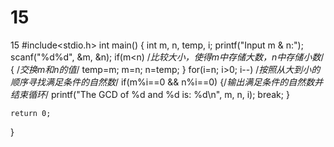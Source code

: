 # 15
15
#include<stdio.h>
int main()
{
    int m, n, temp, i;
    printf("Input m & n:");
    scanf("%d%d", &m, &n);
    if(m<n)  /*比较大小，使得m中存储大数，n中存储小数*/
    { /*交换m和n的值*/
        temp=m;
        m=n;
        n=temp;
    }
    for(i=n; i>0; i--)  /*按照从大到小的顺序寻找满足条件的自然数*/
        if(m%i==0 && n%i==0)
        {/*输出满足条件的自然数并结束循环*/
            printf("The GCD of %d and %d is: %d\n", m, n, i);
            break;
        }
   
    return 0;
}
